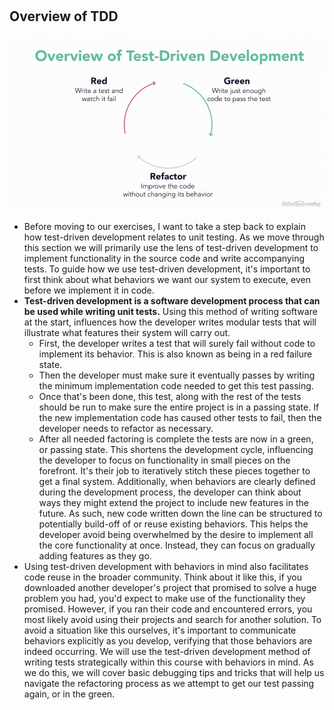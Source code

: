 #

## Overview of TDD

![img.png](tdd.png)

- Before moving to our exercises, I want to take a step back to explain how test-driven development relates to unit
testing. As we move through this section we will primarily use the lens of test-driven development to implement
functionality in the source code and write accompanying tests. To guide how we use test-driven development, it's
important to first think about what behaviors we want our system to execute, even before we implement it in code.
- **Test-driven development is a software development process that can be used while writing unit tests.** Using this
method of writing software at the start, influences how the developer writes modular tests that will illustrate what
features their system will carry out.
  - First, the developer writes a test that will surely fail without code to implement its behavior. This is also known
  as being in a red failure state.
  - Then the developer must make sure it eventually passes by writing the minimum implementation code needed to get this
  test passing.
  - Once that's been done, this test, along with the rest of the tests should be run to make sure the entire project is
  in a passing state. If the new implementation code has caused other tests to fail, then the developer needs to
  refactor as necessary.
  - After all needed factoring is complete the tests are now in a green, or passing state. This shortens the development
  cycle, influencing the developer to focus on functionality in small pieces on the forefront. It's their job to
  iteratively stitch these pieces together to get a final system. Additionally, when behaviors are clearly defined
  during the development process, the developer can think about ways they might extend the project to include new
  features in the future. As such, new code written down the line can be structured to potentially build-off of or
  reuse existing behaviors. This helps the developer avoid being overwhelmed by the desire to implement all the core
  functionality at once. Instead, they can focus on gradually adding features as they go.
- Using test-driven development with behaviors in mind also facilitates code reuse in the broader community. Think about
it like this, if you downloaded another developer's project that promised to solve a huge problem you had, you'd expect
to make use of the functionality they promised. However, if you ran their code and encountered errors, you most likely
avoid using their projects and search for another solution. To avoid a situation like this ourselves, it's important to
communicate behaviors explicitly as you develop, verifying that those behaviors are indeed occurring. We will use the
test-driven development method of writing tests strategically within this course with behaviors in mind. As we do this,
we will cover basic debugging tips and tricks that will help us navigate the refactoring process as we attempt to get
our test passing again, or in the green.
